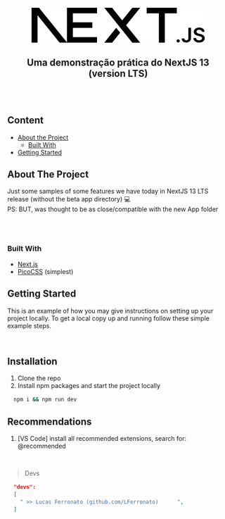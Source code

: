<p align="center">
  <picture>
    <source media="(prefers-color-scheme: dark)" srcset="public\next-white.svg">
    <source media="(prefers-color-scheme: light)" srcset="public\next.svg">
    <img src="public\next.svg" alt="Logo" width="394" height="80">
  </picture>

  <h2 align="center">Uma demonstração prática do NextJS 13 (version LTS)</h2>
</p>

<br>
<br>

<!-- TABLE OF CONTENTS -->
## Content

* [About the Project](#about-the-project)
  * [Built With](#built-with)
* [Getting Started](#getting-started)

<!-- ABOUT THE PROJECT -->
## About The Project
Just some samples of some features we have today in NextJS 13 LTS release (without the beta app directory) :computer:
<br>
PS: BUT, was thought to be as close/compatible with the new App folder

<br>
<br>

### Built With
* [Next.js](https://nextjs.org)
* [PicoCSS](https://picocss.com) (simplest)

<!-- GETTING STARTED -->
## Getting Started

This is an example of how you may give instructions on setting up your project locally.
To get a local copy up and running follow these simple example steps.

<br>

## Installation

1. Clone the repo
2. Install npm packages and start the project locally
```sh
  npm i && npm run dev
```

## Recommendations
1. [VS Code] install all recommended extensions, search for: @recommended


<br>


> Devs
```json
  "devs":
  [
    " >> Lucas Ferronato (github.com/LFerronato)      ",
  ]
```
